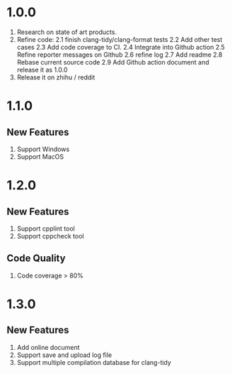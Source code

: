 # 1.0.0
1. Research on state of art products.
2. Refine code:
   2.1 finish clang-tidy/clang-format tests
   2.2 Add other test cases
   2.3 Add code coverage to CI.
   2.4 Integrate into Github action
   2.5 Refine reporter messages on Github
   2.6 refine log
   2.7 Add readme
   2.8 Rebase current source code
   2.9 Add Github action document and release it as 1.0.0
3. Release it on zhihu / reddit

# 1.1.0
## New Features
1. Support Windows
2. Support MacOS

# 1.2.0
## New Features
1. Support cpplint tool
1. Support cppcheck tool

## Code Quality
1. Code coverage > 80%

# 1.3.0
## New Features
1. Add online document
2. Support save and upload log file
3. Support multiple compilation database for clang-tidy
